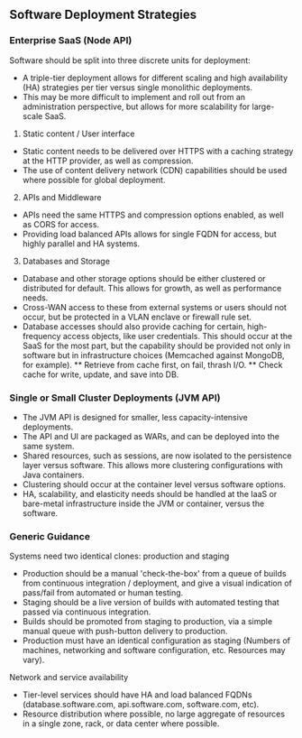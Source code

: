 ## Software Deployment Strategies

### Enterprise SaaS (Node API)

Software should be split into three discrete units for deployment: 

* A triple-tier deployment allows for different scaling and high availability (HA) strategies per tier versus single monolithic deployments.
* This may be more difficult to implement and roll out from an administration perspective, but allows for more scalability for large-scale SaaS.

1. Static content / User interface

* Static content needs to be delivered over HTTPS with a caching strategy at the HTTP provider, as well as compression.
* The use of content delivery network (CDN) capabilities should be used where possible for global deployment.

2. APIs and Middleware

* APIs need the same HTTPS and compression options enabled, as well as CORS for access.
* Providing load balanced APIs allows for single FQDN for access, but highly parallel and HA systems.

3. Databases and Storage

* Database and other storage options should be either clustered or distributed for default. This allows for growth, as well as performance needs.
* Cross-WAN access to these from external systems or users should not occur, but be protected in a VLAN enclave or firewall rule set.
* Database accesses should also provide caching for certain, high-frequency access objects, like user credentials. This should occur at the SaaS for the most part, but the capability should be provided not only in software but in infrastructure choices (Memcached against MongoDB, for example).
** Retrieve from cache first, on fail, thrash I/O.
** Check cache for write, update, and save into DB.

### Single or Small Cluster Deployments (JVM API)

* The JVM API is designed for smaller, less capacity-intensive deployments.
* The API and UI are packaged as WARs, and can be deployed into the same system.
* Shared resources, such as sessions, are now isolated to the persistence layer versus software. This allows more clustering configurations with Java containers.
* Clustering should occur at the container level versus software options.
* HA, scalability, and elasticity needs should be handled at the IaaS or bare-metal infrastructure inside the JVM or container, versus the software.

### Generic Guidance

Systems need two identical clones: production and staging

* Production should be a manual 'check-the-box' from a queue of builds from continuous integration / deployment, and give a visual indication of pass/fail from automated or human testing.
* Staging should be a live version of builds with automated testing that passed via continuous integration.
* Builds should be promoted from staging to production, via a simple manual queue with push-button delivery to production.
* Production must have an identical configuration as staging (Numbers of machines, networking and software configuration, etc. Resources may vary).

Network and service availability

* Tier-level services should have HA and load balanced FQDNs (database.software.com, api.software.com, software.com, etc).
* Resource distribution where possible, no large aggregate of resources in a single zone, rack, or data center where possible.